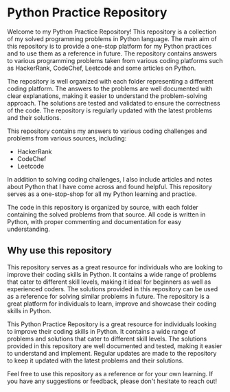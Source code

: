 # Python Practice Repository

Welcome to my Python Practice Repository! This repository is a collection of my solved programming problems in Python language. The main aim of this repository is to provide a one-stop platform for my Python practices and to use them as a reference in future. The repository contains answers to various programming problems taken from various coding platforms such as HackerRank, CodeChef, Leetcode and some articles on Python.

The repository is well organized with each folder representing a different coding platform. The answers to the problems are well documented with clear explanations, making it easier to understand the problem-solving approach. The solutions are tested and validated to ensure the correctness of the code. The repository is regularly updated with the latest problems and their solutions.

This repository contains my answers to various coding challenges and problems from various sources, including:

* HackerRank
* CodeChef
* Leetcode

In addition to solving coding challenges, I also include articles and notes about Python that I have come across and found helpful. This repository serves as a one-stop-shop for all my Python learning and practice.

The code in this repository is organized by source, with each folder containing the solved problems from that source. All code is written in Python, with proper commenting and documentation for easy understanding.

## Why use this repository
This repository serves as a great resource for individuals who are looking to improve their coding skills in Python. It contains a wide range of problems that cater to different skill levels, making it ideal for beginners as well as experienced coders. The solutions provided in this repository can be used as a reference for solving similar problems in future. The repository is a great platform for individuals to learn, improve and showcase their coding skills in Python.

This Python Practice Repository is a great resource for individuals looking to improve their coding skills in Python. It contains a wide range of problems and solutions that cater to different skill levels. The solutions provided in this repository are well documented and tested, making it easier to understand and implement. Regular updates are made to the repository to keep it updated with the latest problems and their solutions.

Feel free to use this repository as a reference or for your own learning. If you have any suggestions or feedback, please don't hesitate to reach out!
